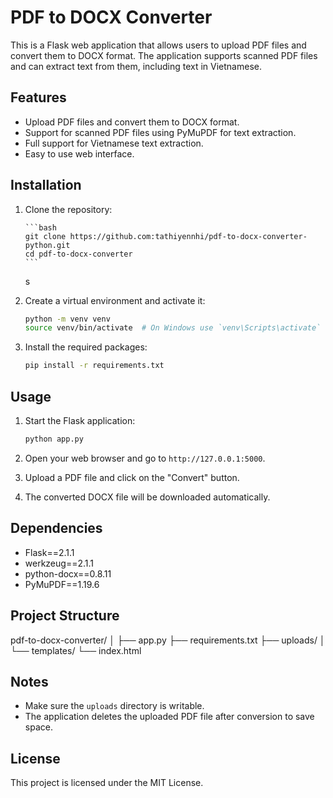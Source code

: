 # PDF to DOCX Converter

This is a Flask web application that allows users to upload PDF files and convert them to DOCX format. The application supports scanned PDF files and can extract text from them, including text in Vietnamese.

## Features

- Upload PDF files and convert them to DOCX format.
- Support for scanned PDF files using PyMuPDF for text extraction.
- Full support for Vietnamese text extraction.
- Easy to use web interface.

## Installation

1.  Clone the repository:

        ```bash
        git clone https://github.com:tathiyennhi/pdf-to-docx-converter-python.git
        cd pdf-to-docx-converter
        ```

    s

2.  Create a virtual environment and activate it:

    ```bash
    python -m venv venv
    source venv/bin/activate  # On Windows use `venv\Scripts\activate`
    ```

3.  Install the required packages:

    ```bash
    pip install -r requirements.txt
    ```

## Usage

1. Start the Flask application:

   ```bash
   python app.py
   ```

2. Open your web browser and go to `http://127.0.0.1:5000`.

3. Upload a PDF file and click on the "Convert" button.

4. The converted DOCX file will be downloaded automatically.

## Dependencies

- Flask==2.1.1
- werkzeug==2.1.1
- python-docx==0.8.11
- PyMuPDF==1.19.6

## Project Structure

pdf-to-docx-converter/
│
├── app.py
├── requirements.txt
├── uploads/
│
└── templates/
└── index.html

## Notes

- Make sure the `uploads` directory is writable.
- The application deletes the uploaded PDF file after conversion to save space.

## License

This project is licensed under the MIT License.
